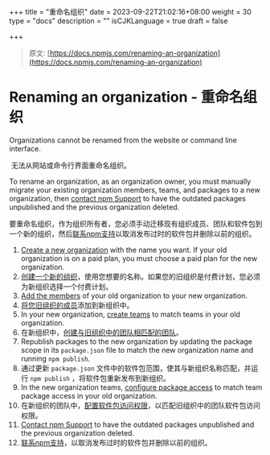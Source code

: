 +++
title = "重命名组织"
date = 2023-09-22T21:02:16+08:00
weight = 30
type = "docs"
description = ""
isCJKLanguage = true
draft = false

+++

> 原文: [https://docs.npmjs.com/renaming-an-organization](https://docs.npmjs.com/renaming-an-organization)

# Renaming an organization - 重命名组织

Organizations cannot be renamed from the website or command line interface.

​	无法从网站或命令行界面重命名组织。

To rename an organization, as an organization owner, you must manually migrate your existing organization members, teams, and packages to a new organization, then [contact npm Support](https://www.npmjs.com/support) to have the outdated packages unpublished and the previous organization deleted.

​	要重命名组织，作为组织所有者，您必须手动迁移现有组织成员、团队和软件包到一个新的组织，然后[联系npm支持](https://www.npmjs.com/support)以取消发布过时的软件包并删除以前的组织。

1. [Create a new organization](creating-an-organization) with the name you want. If your old organization is on a paid plan, you must choose a paid plan for the new organization.
2. [创建一个新的组织](creating-an-organization)，使用您想要的名称。如果您的旧组织是付费计划，您必须为新组织选择一个付费计划。
3. [Add the members](adding-members-to-your-organization) of your old organization to your new organization.
4. [将您旧组织的成员](adding-members-to-your-organization)添加到新组织中。
5. In your new organization, [create teams](creating-teams) to match teams in your old organization.
6. 在新组织中，[创建与旧组织中的团队相匹配的团队](creating-teams)。
7. Republish packages to the new organization by updating the package scope in its `package.json` file to match the new organization name and running `npm publish`.
8. 通过更新 `package.json` 文件中的软件包范围，使其与新组织名称匹配，并运行 `npm publish` ，将软件包重新发布到新组织。
9. In the new organization teams, [configure package access](managing-team-access-to-packages) to match team package access in your old organization.
10. 在新组织的团队中，[配置软件包访问权限](managing-team-access-to-packages)，以匹配旧组织中的团队软件包访问权限。
11. [Contact npm Support](https://www.npmjs.com/support) to have the outdated packages unpublished and the previous organization deleted.
12. [联系npm支持](https://www.npmjs.com/support)，以取消发布过时的软件包并删除以前的组织。
